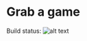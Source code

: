 Grab a game
===========

Build status: ![alt text](https://secure.travis-ci.org/chrismckinnel/Grabagame.png "Build status")